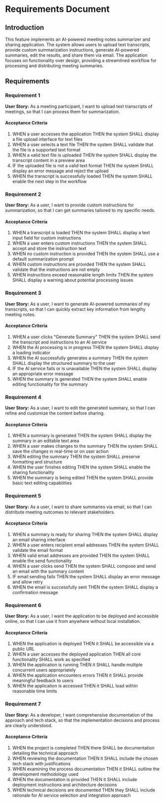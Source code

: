 # Requirements Document

## Introduction

This feature implements an AI-powered meeting notes summarizer and sharing application. The system allows users to upload text transcripts, provide custom summarization instructions, generate AI-powered summaries, edit the results, and share them via email. The application focuses on functionality over design, providing a streamlined workflow for processing and distributing meeting summaries.

## Requirements

### Requirement 1

**User Story:** As a meeting participant, I want to upload text transcripts of meetings, so that I can process them for summarization.

#### Acceptance Criteria

1. WHEN a user accesses the application THEN the system SHALL display a file upload interface for text files
2. WHEN a user selects a text file THEN the system SHALL validate that the file is a supported text format
3. WHEN a valid text file is uploaded THEN the system SHALL display the transcript content in a preview area
4. IF the uploaded file is not a valid text format THEN the system SHALL display an error message and reject the upload
5. WHEN the transcript is successfully loaded THEN the system SHALL enable the next step in the workflow

### Requirement 2

**User Story:** As a user, I want to provide custom instructions for summarization, so that I can get summaries tailored to my specific needs.

#### Acceptance Criteria

1. WHEN a transcript is loaded THEN the system SHALL display a text input field for custom instructions
2. WHEN a user enters custom instructions THEN the system SHALL accept and store the instruction text
3. WHEN no custom instruction is provided THEN the system SHALL use a default summarization prompt
4. WHEN custom instructions are provided THEN the system SHALL validate that the instructions are not empty
5. WHEN instructions exceed reasonable length limits THEN the system SHALL display a warning about potential processing issues

### Requirement 3

**User Story:** As a user, I want to generate AI-powered summaries of my transcripts, so that I can quickly extract key information from lengthy meeting notes.

#### Acceptance Criteria

1. WHEN a user clicks "Generate Summary" THEN the system SHALL send the transcript and instructions to an AI service
2. WHEN the AI processing is in progress THEN the system SHALL display a loading indicator
3. WHEN the AI successfully generates a summary THEN the system SHALL display the structured summary to the user
4. IF the AI service fails or is unavailable THEN the system SHALL display an appropriate error message
5. WHEN the summary is generated THEN the system SHALL enable editing functionality for the summary

### Requirement 4

**User Story:** As a user, I want to edit the generated summary, so that I can refine and customize the content before sharing.

#### Acceptance Criteria

1. WHEN a summary is generated THEN the system SHALL display the summary in an editable text area
2. WHEN a user makes changes to the summary THEN the system SHALL save the changes in real-time or on user action
3. WHEN editing the summary THEN the system SHALL preserve formatting and structure
4. WHEN the user finishes editing THEN the system SHALL enable the sharing functionality
5. WHEN the summary is being edited THEN the system SHALL provide basic text editing capabilities

### Requirement 5

**User Story:** As a user, I want to share summaries via email, so that I can distribute meeting outcomes to relevant stakeholders.

#### Acceptance Criteria

1. WHEN a summary is ready for sharing THEN the system SHALL display an email sharing interface
2. WHEN a user enters recipient email addresses THEN the system SHALL validate the email format
3. WHEN valid email addresses are provided THEN the system SHALL enable the send functionality
4. WHEN a user clicks send THEN the system SHALL compose and send an email with the summary content
5. IF email sending fails THEN the system SHALL display an error message and allow retry
6. WHEN the email is successfully sent THEN the system SHALL display a confirmation message

### Requirement 6

**User Story:** As a user, I want the application to be deployed and accessible online, so that I can use it from anywhere without local installation.

#### Acceptance Criteria

1. WHEN the application is deployed THEN it SHALL be accessible via a public URL
2. WHEN a user accesses the deployed application THEN all core functionality SHALL work as specified
3. WHEN the application is running THEN it SHALL handle multiple concurrent users appropriately
4. WHEN the application encounters errors THEN it SHALL provide meaningful feedback to users
5. WHEN the application is accessed THEN it SHALL load within reasonable time limits

### Requirement 7

**User Story:** As a developer, I want comprehensive documentation of the approach and tech stack, so that the implementation decisions and process are clearly understood.

#### Acceptance Criteria

1. WHEN the project is completed THEN there SHALL be documentation detailing the technical approach
2. WHEN reviewing the documentation THEN it SHALL include the chosen tech stack with justifications
3. WHEN examining the process documentation THEN it SHALL outline the development methodology used
4. WHEN the documentation is provided THEN it SHALL include deployment instructions and architecture decisions
5. WHEN technical decisions are documented THEN they SHALL include rationale for AI service selection and integration approach